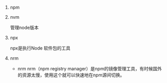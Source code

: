 1. npm

2. nvm

   管理node版本

3. npx

   npx是执行Node 软件包的工具
4. nrm 
   
   - nrm nrm（npm registry manager）是npm的镜像管理工具，有时候国外的资源太慢，使用这个就可以快速地在npm源间切换。

